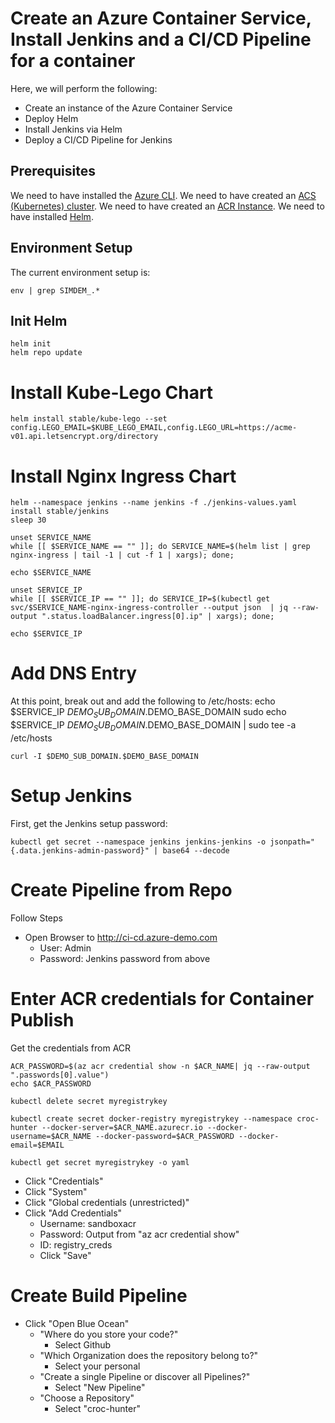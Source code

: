 # Create an Azure Container Service, Install Jenkins and a CI/CD Pipeline for a container

Here, we will perform the following:
* Create an instance of the Azure Container Service
* Deploy Helm
* Install Jenkins via Helm
* Deploy a CI/CD Pipeline for Jenkins

## Prerequisites

We need to have installed the [Azure CLI](../../azure_compute/cli/install/).
We need to have created an [ACS (Kubernetes) cluster](https://raw.githubusercontent.com/Azure/acs-demos/master/kubernetes/create_cluster/script.md).
We need to have created an [ACR Instance](../../azure_compute/acr/install/).
We need to have installed [Helm](../../azure_compute/helm/install/).

## Environment Setup

The current environment setup is:

```
env | grep SIMDEM_.*
```

## Init Helm

```
helm init
helm repo update
```

# Install Kube-Lego Chart

```
helm install stable/kube-lego --set config.LEGO_EMAIL=$KUBE_LEGO_EMAIL,config.LEGO_URL=https://acme-v01.api.letsencrypt.org/directory
```

# Install Nginx Ingress Chart

```
helm --namespace jenkins --name jenkins -f ./jenkins-values.yaml install stable/jenkins
sleep 30

unset SERVICE_NAME
while [[ $SERVICE_NAME == "" ]]; do SERVICE_NAME=$(helm list | grep nginx-ingress | tail -1 | cut -f 1 | xargs); done;

echo $SERVICE_NAME

unset SERVICE_IP
while [[ $SERVICE_IP == "" ]]; do SERVICE_IP=$(kubectl get svc/$SERVICE_NAME-nginx-ingress-controller --output json  | jq --raw-output ".status.loadBalancer.ingress[0].ip" | xargs); done;

echo $SERVICE_IP
```

# Add DNS Entry

At this point, break out and add the following to /etc/hosts:
echo $SERVICE_IP $DEMO_SUB_DOMAIN.$DEMO_BASE_DOMAIN
sudo echo $SERVICE_IP $DEMO_SUB_DOMAIN.$DEMO_BASE_DOMAIN | sudo tee -a /etc/hosts

```
curl -I $DEMO_SUB_DOMAIN.$DEMO_BASE_DOMAIN
```

# Setup Jenkins

First, get the Jenkins setup password:

```
kubectl get secret --namespace jenkins jenkins-jenkins -o jsonpath="{.data.jenkins-admin-password}" | base64 --decode
```

# Create Pipeline from Repo

Follow Steps
* Open Browser to http://ci-cd.azure-demo.com
  * User: Admin
  * Password: Jenkins password from above

# Enter ACR credentials for Container Publish

Get the credentials from ACR

```
ACR_PASSWORD=$(az acr credential show -n $ACR_NAME| jq --raw-output ".passwords[0].value")
echo $ACR_PASSWORD

kubectl delete secret myregistrykey

kubectl create secret docker-registry myregistrykey --namespace croc-hunter --docker-server=$ACR_NAME.azurecr.io --docker-username=$ACR_NAME --docker-password=$ACR_PASSWORD --docker-email=$EMAIL

kubectl get secret myregistrykey -o yaml
```

* Click "Credentials"
* Click "System"
* Click "Global credentials (unrestricted)"
* Click "Add Credentials"
  * Username: sandboxacr
  * Password: Output from "az acr credential show"
  * ID: registry_creds
  * Click "Save"

# Create Build Pipeline

* Click "Open Blue Ocean"
  * "Where do you store your code?"
	* Select Github
  * "Which Organization does the repository belong to?"
	* Select your personal
  * "Create a single Pipeline or discover all Pipelines?"
    * Select "New Pipeline"
  * "Choose a Repository"
	* Select "croc-hunter"